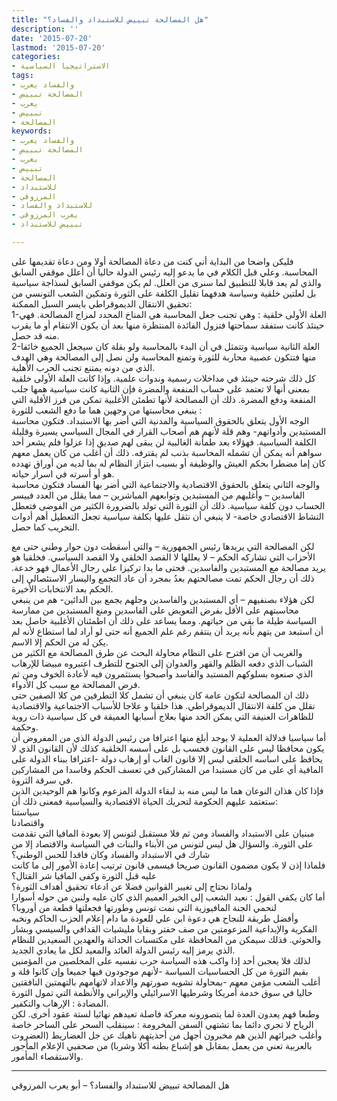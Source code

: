 ```yaml
---
title: "هل المصالحة تبييض للاستبداد والفساد؟"
description: ''
date: '2015-07-20'
lastmod: '2015-07-20'
categories:
- الاستراتيجيا السياسية
tags:
- والفساد يعرب
- المصالحة تبييض
- يعرب
- تبييض
- المصالحة
keywords:
- والفساد يعرب
- المصالحة تبييض
- يعرب
- تبييض
- المصالحة
- للاستبداد
- المرزوقي
- للاستبداد والفساد
- يعرب المرزوقي
- تبييض للاستبداد

---
```

فليكن واضحا من البداية أني كنت من دعاة المصالحة أولا ومن دعاة تقديمها على المحاسبة. وعلي قبل الكلام في ما يدعو إليه رئيس الدولة حاليا أن أعلل موقفي السابق والذي لم يعد قابلا للتطبيق لما سنرى من العلل. لم يكن موقفي السابق لسذاجة سياسية بل لعلتين خلقية وسياسة هدفهما تقليل الكلفة على الثورة وتمكين الشعب التونسي من تحقيق الانتقال الديموقراطي بايسر السبل الممكنة:  
1-العلة الأولى خلقية : وهي تجنب جعل المحاسبة هي المناخ المحدد لمزاج المصالحة. فهي حينئذ كانت ستفقد سماحتها فتزول الفائدة المنتظرة منها بعد أن يكون الانتقام أو ما يقرب منه قد حصل.  
2-العلة الثانية سياسية وتتمثل في أن البدء بالمحاسبة ولو بقلة كان سيجعل الجميع خائفا منها فتتكون عصبية محاربة للثورة وتمنع المحاسبة ولن نصل إلى المصالحة وهي الهدف الذي من دونه يمتنع تجنب الحرب الأهلية.  
كل ذلك شرحته حينئذ في مداخلات رسمية وندوات علمية. وإذا كانت العلة الأولى خلقية بمعنى أنها لا تعتمد على حساب المنفعة والمضرة فإن الثانية كانت سياسية همها جلب المنفعة ودفع المضرة. ذلك أن المصالحة لأنها تطمئن الأغلبية تمكن من فرز الأقلية التي ينبغي محاسبتها من وجهين هما ما دفع الشعب للثورة :  
الوجه الأول يتعلق بالحقوق السياسية والمدنية التي أضر بها الاستبداد. فتكون محاسبة المستبدين وأدواتهم- وهم قلة لأنهم هم أصحاب القرار في المجال السياسي يسيرة وقليلة الكلفة السياسية. فهؤلاء بعد طمأنة الغالبية لن يبقى لهم صديق إذا عزلوا فلم يشعر أحد سواهم أنه يمكن أن تشمله المحاسبة بذنب لم يقترفه. ذلك أن أغلب من كان يعمل معهم كان إما مضطرا بحكم العيش والوظيفة أو بسبب ابتزاز النظام له بما لديه من أوراق تهدده هو أو أسرته في اسرار حياته.  
والوجه الثاني يتعلق بالحقوق الاقتصادية والاجتماعية التي أضر بها الفساد فتكون محاسبة الفاسدين – وأغلبهم من المستبدين وتوابعهم المباشرين – مما يقلل من العدد فييسر الحساب دون كلفة سياسية. ذلك أن الثورة التي تولد بالضرورة الكثير من الفوضى فتعطل النشاط الاقتصادي خاصة- لا ينبغي أن نثقل عليها بكلفة سياسية تجعل التعطيل أهم أدوات التخريب كما حصل.

لكن المصالحة التي يريدها رئيس الجمهورية – والتي أسقطت دون حوار وطني حتى مع الأحزاب التي تشاركه الحكم – لا يعللها لا القصد الخلقي ولا القصد السياسي. فخلقيا هو يريد مصالحة مع المستبدين والفاسدين. فحتى ما بدا تركيزا على رجال الأعمال فهو خدعة. ذلك أن رجال الحكم تمت مصالحتهم بعدُ بمجرد أن عاد التجمع واليسار الاستئصالي إلى الحكم بعد الانتخابات الأخيرة.  
لكن هؤلاء بصنفيهم – أي المستبدين والفاسدين وجلهم يجمع بين الدائين- هم من ينبغي محاسبتهم على الأقل بفرض التعويض على الفاسدين ومنع المستبدين من ممارسة السياسة طيلة ما بقي من حياتهم. ومما يساعد على ذلك أن اطمئنان الأغلبية حاصل بعد أن استبعد من يتهم بأنه يريد أن ينتقم رغم علم الجميع أنه حتى لو أراد لما استطاع لأنه لم يكن له من الحكم إلا الاسم.  
والغريب أن من اقترح على النظام محاولة البحث عن طرق المصالحة مع الكثير من الشباب الذي دفعه الظلم والقهر والعدوان إلى الجنوح للتطرف اعتبروه مبيضا للإرهاب الذي صنعوه بسلوكهم المستبد والفاسد وأصبحوا يستثمرون فيه لأعادة الخوف ومن ثم فرض المصالحة مع سبب كل الأدواء.  
ذلك ان المصالحة لتكون عامة كان ينبغي أن تشمل كلا التطرفين من كلا الصفين حتى نقلل من كلفة الانتقال الديموقراطي. هذا خلقيا و علاجا للأسباب الاجتماعية والاقتصادية للظاهرات العنيفة التي يمكن الحد منها بعلاج أسبابها العميقة في كل سياسية ذات روية وحكمة.  
أما سياسيا فدلالة العملية لا يوجد أبلغ منها اعترافا من رئيس الدولة الذي من المفروض أن يكون محافظا ليس على القانون فحسب بل على أسسه الخلقية كذلك لأن القانون الذي لا يحافظ على اساسه الخلقي ليس إلا قانون الغاب أو إرهاب دولة -اعترافا ببناء الدولة على المافية أي على من كان مستبدا من المشاركين في تعسف الحكم وفاسدا من المشاركين في سرقة الثروة.  
فإذا كان هذان النوعان هما ما ليس منه بد لبقاء الدولة المزعوم وكانوا هم الوحيدين الذين ستعتمد عليهم الحكومة لتحريك الحياة الاقتصادية والسياسية فمعنى ذلك أن:  
سياستنا  
واقتصادنا  
مبنيان على الاستبداد والفساد ومن ثم فلا مستقبل لتونس إلا بعودة المافيا التي تقدمت على الثورة. والسؤال هل ليس لتونس من الأبناء والبنات في السياسة والاقتصاد إلا من شارك في الاستبداد والفساد وكان فاقدا للحس الوطني؟  
فلماذا إذن لا يكون مضمون القانون صريحا فيسمى قانون ترتيب إعادة الأمور إلى ما كانت عليه قبل الثورة وكفى المافيا شر القتال؟  
ولماذا نحتاج إلى تغيير القوانين فضلا عن ادعاء تحقيق أهداف الثورة؟  
أما كان يكفي القول : نعيد الشعب إلى الخير العميم الذي كان عليه ولنبن من حوله أسوارا لنحمي الجنة المافيوزية التي نمت تونس وطورتها فجعلتها قطعة من أوروبا؟  
وأفضل طريقة للنجاح هي دعوة ابن علي للعودة ما دام إعلام الحزب الحاكم ونخبه الفكرية والإبداعية المزعومتين من صف حفتر وبقايا مليشيات القدافي والسيسي وبشار والحوثي. فذلك سيمكن من المحافظة على مكتسبات الحداثة والعهدين السعيدين للنظام الذي يرمز إليه رئيس الدولة العائد والمعيد لكل ما يعادي الجديد.  
لذلك فلا يعجبن أحد إذا واكب هذه السياسة حرب نفسيه على المخلصين من المؤمنين بقيم الثورة من كل الحساسيات السياسة -لأنهم موجودون فيها جميعا وإن كانوا قلة و أغلب الشعب مؤمن معهم -بمحاولة تشويه صورتهم والاعداد لاتهامهم بالتهمتين النافقتين حاليا في سوق خدمة أمريكا وشرطيها الاسرائيلي والإيراني والأنظمة التي تمول الثورة المضادة : الإرهاب والتكفير.  
وطبعا فهم يعدون العدة لما يتصورونه معركة فاصلة تعيدهم نهائيا لستة عقود أخرى. لكن الرياح لا تجري دائما بما تشتهي السفن المخرومة : سينقلب السحر على الساحر خاصة وأغلب خبرائهم الذين هم مخبرون أجهل من أحذيتهم ناهيك عن جل العضاريط (العضروت بالعربية تعني من يعمل بمقابل هو إشباع بطنه أكلا وشربا) من صحفيي الإعلام المأجور والاستقصاء المأمور.

---

هل المصالحة تبييض للاستبداد والفساد؟ – أبو يعرب المرزوقي

###